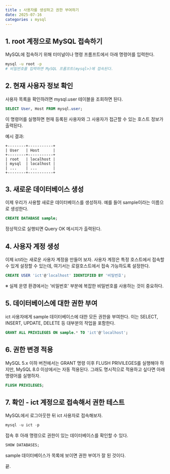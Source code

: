 ```yaml
---
title : 사용자를 생성하고 권한 부여하기
date: 2025-07-16
categories : mysql
---
```


## 1. root 계정으로 MySQL 접속하기

MySQL에 접속하기 위해 터미널이나 명령 프롬프트에서 아래 명령어를 입력한다.

```bash
mysql -u root -p
# 비밀번호를 입력하면 MySQL 프롬프트(mysql>)에 접속된다.
```

## 2. 현재 사용자 정보 확인

사용자 목록을 확인하려면 mysql.user 테이블을 조회하면 된다.

```sql
SELECT User, Host FROM mysql.user;
```

이 명령어를 실행하면 현재 등록된 사용자와 그 사용자가 접근할 수 있는 호스트 정보가 출력된다.

예시 결과:
```
+--------+-----------+
| User   | Host      |
+--------+-----------+
| root   | localhost |
| mysql  | localhost |
| ...    | ...       |
+--------+-----------+
```


## 3. 새로운 데이터베이스 생성

이제 우리가 사용할 새로운 데이터베이스를 생성하자. 예를 들어 sample이라는 이름으로 생성한다.

```sql
CREATE DATABASE sample;
```

정상적으로 실행되면 Query OK 메시지가 출력된다.


## 4. 사용자 계정 생성

이제 ict라는 새로운 사용자 계정을 만들어 보자. 사용자 계정은 특정 호스트에서 접속할 수 있게 설정할 수 있는데, 여기서는 로컬호스트에서 접속 가능하도록 설정한다.

```sql
CREATE USER 'ict'@'localhost' IDENTIFIED BY '비밀번호';
```

※ 실제 운영 환경에서는 '비밀번호' 부분에 복잡한 비밀번호를 사용하는 것이 중요하다.

## 5. 데이터베이스에 대한 권한 부여

ict 사용자에게 sample 데이터베이스에 대한 모든 권한을 부여한다. 이는 SELECT, INSERT, UPDATE, DELETE 등 대부분의 작업을 포함한다.

```sql
GRANT ALL PRIVILEGES ON sample.* TO 'ict'@'localhost';
```

## 6. 권한 변경 적용

MySQL 5.x 이하 버전에서는 GRANT 명령 이후 FLUSH PRIVILEGES를 실행해야 하지만, MySQL 8.0 이상에서는 자동 적용된다. 그래도 명시적으로 적용하고 싶다면 아래 명령어를 실행하자.

```sql
FLUSH PRIVILEGES;
```

## 7. 확인 - ict 계정으로 접속해서 권한 테스트

MySQL에서 로그아웃한 뒤 ict 사용자로 접속해보자.

```sql
mysql -u ict -p
```

접속 후 아래 명령으로 권한이 있는 데이터베이스를 확인할 수 있다.

```sql
SHOW DATABASES;
```

sample 데이터베이스가 목록에 보이면 권한 부여가 잘 된 것이다.

끝.